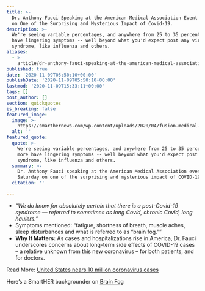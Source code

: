 ```yaml
---
title: >-
  Dr. Anthony Fauci Speaking at the American Medical Association Event Saturday
  on One of the Surprising and Mysterious Impact of Covid-19.
description: >-
  We're seeing variable percentages, and anywhere from 25 to 35 percent or more
  have lingering symptoms -- well beyond what you'd expect post any viral
  syndrome, like influenza and others.
aliases:
  - >-
    article/dr-anthony-fauci-speaking-at-the-american-medical-association-event-saturday-on-long-haulers/
published: true
date: '2020-11-09T05:50:10+00:00'
publishDate: '2020-11-09T05:50:10+00:00'
lastmod: '2020-11-09T15:33:11+00:00'
tags: []
post_author: []
section: quickquotes
is_breaking: false
featured_image:
  image: >-
    https://smarthernews.com/wp-content/uploads/2020/04/fusion-medical-animation-EAgGqOiDDMg-unsplash-min-1024x576.jpg
  alt: ''
featured_quote:
  quote: >-
    We're seeing variable percentages, and anywhere from 25 to 35 percent or
    more have lingering symptoms -- well beyond what you'd expect post any viral
    syndrome, like influenza and others.
  summary: >-
    Dr. Anthony Fauci speaking at the American Medical Association event
    Saturday on one of the surprising and mysterious impact of COVID-19.
  citation: ''

---
```

*   _“We do know for absolutely certain that there is a post-Covid-19 syndrome — referred to sometimes as long Covid, chronic Covid, long haulers.”_
*   Symptoms mentioned: “fatigue, shortness of breath, muscle aches, sleep disturbances and what is referred to as “brain fog.””
*   **Why It Matters:** As cases and hospitalizations rise in America, Dr. Fauci underscores concerns about long-term side effects of COVID-19 cases – a relative unknown from this new coronavirus – for both patients, and for doctors.

Read More: [United States nears 10 million coronavirus cases](https://www.cnn.com/2020/11/08/health/us-coronavirus-sunday/index.html)

Here’s a SmartHER backgrounder on [Brain Fog](https://www.smarthernews.com/brain-fog/)